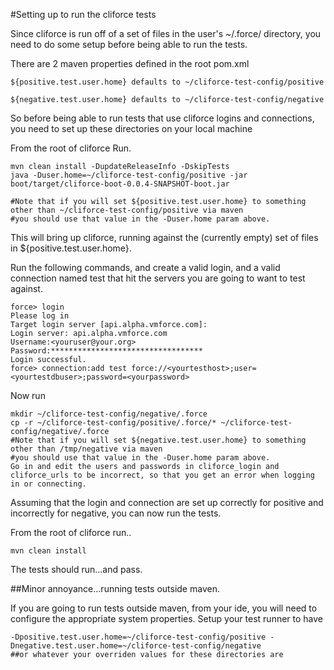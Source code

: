#Setting up to run the cliforce tests

Since cliforce is run off of a set of files in the user's ~/.force/ directory, you need to do some setup before being able to
run the tests.

There are 2 maven properties defined in the root pom.xml

    ${positive.test.user.home} defaults to ~/cliforce-test-config/positive

    ${negative.test.user.home} defaults to ~/cliforce-test-config/negative

So before being able to run tests that use cliforce logins and connections, you need to set up these directories on your local machine

From the root of cliforce Run.

    mvn clean install -DupdateReleaseInfo -DskipTests
    java -Duser.home=~/cliforce-test-config/positive -jar boot/target/cliforce-boot-0.0.4-SNAPSHOT-boot.jar

    #Note that if you will set ${positive.test.user.home} to something other than ~/cliforce-test-config/positive via maven
    #you should use that value in the -Duser.home param above.

This will bring up cliforce, running against the (currently empty) set of files in ${positive.test.user.home}.

Run the following commands, and create a valid login, and a valid connection named test that hit the servers you are going to want to
test against.

    force> login
    Please log in
    Target login server [api.alpha.vmforce.com]:
    Login server: api.alpha.vmforce.com
    Username:<youruser@your.org>
    Password:**********************************
    Login successful.
    force> connection:add test force://<yourtesthost>;user=<yourtestdbuser>;password=<yourpassword>


Now run

    mkdir ~/cliforce-test-config/negative/.force
    cp -r ~/cliforce-test-config/positive/.force/* ~/cliforce-test-config/negative/.force
    #Note that if you will set ${negative.test.user.home} to something other than /tmp/negative via maven
    #you should use that value in the -Duser.home param above.
    Go in and edit the users and passwords in cliforce_login and cliforce_urls to be incorrect, so that you get an error when logging in or connecting.

Assuming that the login and connection are set up correctly for positive and incorrectly for negative, you can now run the tests.

From the root of cliforce run..

    mvn clean install

The tests should run...and pass.

##Minor annoyance...running tests outside maven.

If you are going to run tests outside maven, from your ide, you will need to configure the appropriate system properties.
Setup your test runner to have

    -Dpositive.test.user.home=~/cliforce-test-config/positive -Dnegative.test.user.home=~/cliforce-test-config/negative
    ##or whatever your overriden values for these directories are






